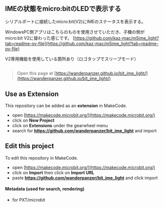 ## IMEの状態をmicro:bitのLEDで表示する

シリアルポートに接続したmicro:bit(V2)にIMEのステータスを表示する。

WindowsPC側アプリはこちらのものを使用させていただき、子機の側がmicro:bit V2に替わった感じです。
[https://github.com/kaz-mac/m5ime_light?tab=readme-ov-file](https://github.com/kaz-mac/m5ime_light?tab=readme-ov-file)

V2専用機能を使用している箇所あり（ロゴタップでスリープモード）

## 


> Open this page at [https://wanderpanzer.github.io/bit_ime_light/](https://wanderpanzer.github.io/bit_ime_light/)

## Use as Extension

This repository can be added as an **extension** in MakeCode.

* open [https://makecode.microbit.org/](https://makecode.microbit.org/)
* click on **New Project**
* click on **Extensions** under the gearwheel menu
* search for **https://github.com/wanderpanzer/bit_ime_light** and import

## Edit this project

To edit this repository in MakeCode.

* open [https://makecode.microbit.org/](https://makecode.microbit.org/)
* click on **Import** then click on **Import URL**
* paste **https://github.com/wanderpanzer/bit_ime_light** and click import

#### Metadata (used for search, rendering)

* for PXT/microbit
<script src="https://makecode.com/gh-pages-embed.js"></script><script>makeCodeRender("{{ site.makecode.home_url }}", "{{ site.github.owner_name }}/{{ site.github.repository_name }}");</script>
